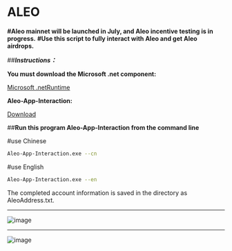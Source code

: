 # ALEO

**#Aleo mainnet will be launched in July, and Aleo incentive testing is in progress.**
**#Use this script to fully interact with Aleo and get Aleo airdrops.**


##***Instructions：***  


**You must download the Microsoft .net component:**  

[Microsoft  .netRuntime](https://dotnet.microsoft.com/zh-cn/download/dotnet/thank-you/runtime-6.0.31-windows-x64-installer)  

**Aleo-App-Interaction:**  

[Download](https://download.visualstudio.microsoft.com/download/pr/17089bd5-7875-4a3f-a430-5da3bc2dd57e/33acf480233bfb3fca383fb664fc8981/dotnet-runtime-6.0.31-win-x64.exe)  

##**Run this program Aleo-App-Interaction from the command line**  

#use Chinese
```bash
Aleo-App-Interaction.exe --cn
```
#use English 
```bash
Aleo-App-Interaction.exe --en
```

The completed account information is saved in the directory as AleoAddress.txt.

****  

![image](https://github.com/Aleo-App-Interaction/aleo/assets/174157850/6b035b50-ed04-4ac0-927e-b8c888f13b52)


****  


![image](https://github.com/Aleo-App-Interaction/aleo/assets/174157850/29ec6abe-a45a-41aa-bab5-080822c3ed0e)


